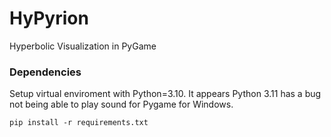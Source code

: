 # HyPyrion
Hyperbolic Visualization in PyGame

### Dependencies
Setup virtual enviroment with Python=3.10. It appears Python 3.11 has a bug not being able to play sound for Pygame for Windows.

```shell
pip install -r requirements.txt
```
